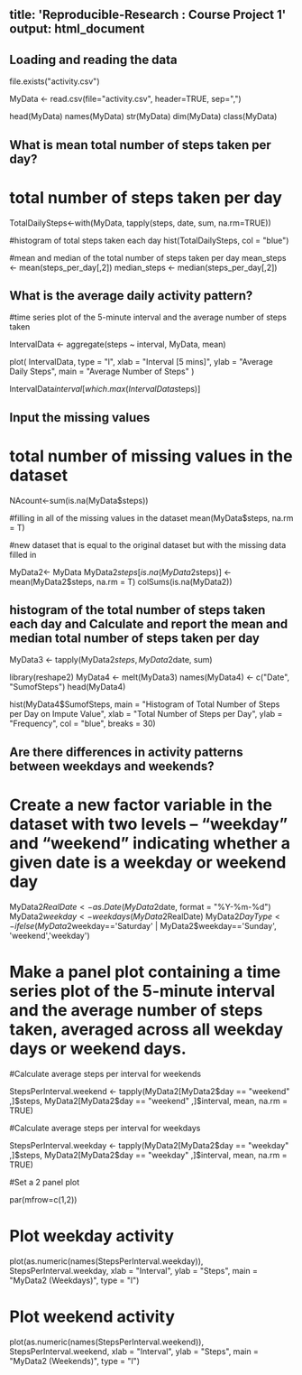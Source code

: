 title: 'Reproducible-Research : Course Project 1'
output: html_document
---


## Loading and reading the data

file.exists("activity.csv")

MyData <- read.csv(file="activity.csv", header=TRUE, sep=",")

head(MyData)
names(MyData)
str(MyData)
dim(MyData)
class(MyData)



## What is mean total number of steps taken per day?

# total number of steps taken per day
TotalDailySteps<-with(MyData, tapply(steps, date, sum, na.rm=TRUE))

#histogram of total steps taken each day
hist(TotalDailySteps, col = "blue")

#mean and median of the total number of steps taken per day
mean_steps <- mean(steps_per_day[,2])
median_steps <- median(steps_per_day[,2])



## What is the average daily activity pattern?

#time series plot of the 5-minute interval and the average number of steps taken

IntervalData <- aggregate(steps ~ interval, MyData, mean)

plot(
IntervalData, type = "l", xlab = "Interval [5 mins]",
ylab = "Average Daily Steps", main = "Average Number of Steps"
)

IntervalData$interval[which.max(IntervalData$steps)]


## Input the missing values

# total number of missing values in the dataset

NAcount<-sum(is.na(MyData$steps))

#filling in all of the missing values in the dataset
mean(MyData$steps, na.rm = T)

#new dataset that is equal to the original dataset but with the missing data filled in

MyData2<- MyData
MyData2$steps[is.na(MyData2$steps)] <- mean(MyData2$steps, na.rm = T)
colSums(is.na(MyData2))


## histogram of the total number of steps taken each day and Calculate and report the mean and median total number of steps taken per day

MyData3 <- tapply(MyData2$steps, MyData2$date, sum)

library(reshape2)
MyData4 <- melt(MyData3)
names(MyData4) <- c("Date", "SumofSteps")
head(MyData4)

hist(MyData4$SumofSteps, main = "Histogram of Total Number of Steps per Day on  Impute Value", 
    xlab = "Total Number of Steps per Day", ylab = "Frequency", col = "blue", 
    breaks = 30)


## Are there differences in activity patterns between weekdays and weekends?

# Create a new factor variable in the dataset with two levels – “weekday” and “weekend” indicating whether a given date is a weekday or weekend day

MyData2$RealDate <- as.Date(MyData2$date, format = "%Y-%m-%d")
MyData2$weekday <- weekdays(MyData2$RealDate)
MyData2$DayType <- ifelse(MyData2$weekday=='Saturday' | MyData2$weekday=='Sunday', 'weekend','weekday')


# Make a panel plot containing a time series plot of the 5-minute interval and the average number of steps taken, averaged across all weekday days or weekend days.


#Calculate average steps per interval for weekends

StepsPerInterval.weekend <- tapply(MyData2[MyData2$day == "weekend" ,]$steps, MyData2[MyData2$day == "weekend" ,]$interval, mean, na.rm = TRUE)

#Calculate average steps per interval for weekdays

StepsPerInterval.weekday <- tapply(MyData2[MyData2$day == "weekday" ,]$steps, MyData2[MyData2$day == "weekday" ,]$interval, mean, na.rm = TRUE)

#Set a 2 panel plot

par(mfrow=c(1,2))

# Plot weekday activity

plot(as.numeric(names(StepsPerInterval.weekday)), 
     StepsPerInterval.weekday, 
     xlab = "Interval", 
     ylab = "Steps", 
     main = "MyData2 (Weekdays)", 
     type = "l")
     
     
# Plot weekend activity

plot(as.numeric(names(StepsPerInterval.weekend)), 
     StepsPerInterval.weekend, 
     xlab = "Interval", 
     ylab = "Steps", 
     main = "MyData2 (Weekends)", 
     type = "l")
     

